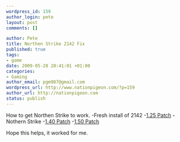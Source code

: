 ```yaml
--- 
wordpress_id: 159
author_login: pete
layout: post
comments: []

author: Pete
title: Northen Strike 2142 Fix
published: true
tags: 
- game
date: 2009-05-28 20:41:01 +01:00
categories: 
- Gaming
author_email: pgm987@gmail.com
wordpress_url: http://www.nationpigeon.com/?p=159
author_url: http://nationpigeon.com
status: publish
---
```

How to get Northen Strike to work. 
-Fresh install of 2142
-<a href="http://www.gamershell.com/download_18825.shtml">1.25 Patch</a> 
-Nothern Strike 
-<a href="http://battlefield2.filefront.com/file/Battlefield_2142_v140_Patch;84322">1.40 Patch</a> 
-<a href="http://www.bigdownload.com/games/battlefield-2142-northern-strike/pc/battlefield-2142-15-patch-full/">1.50 Patch</a>

Hope this helps, it worked for me. 

